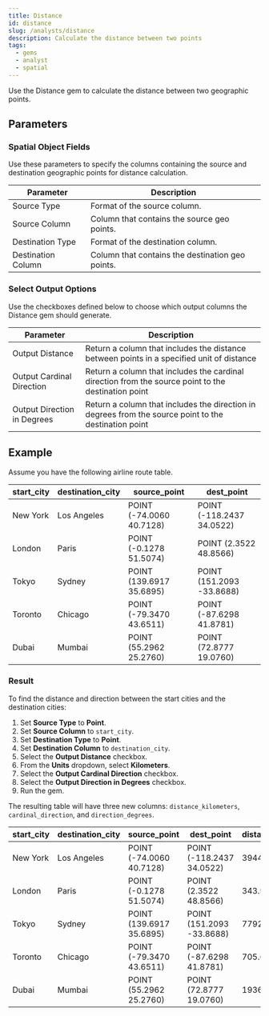 ```yaml
---
title: Distance
id: distance
slug: /analysts/distance
description: Calculate the distance between two points
tags:
  - gems
  - analyst
  - spatial
---
```


Use the Distance gem to calculate the distance between two geographic points.

## Parameters

### Spatial Object Fields

Use these parameters to specify the columns containing the source and destination geographic points for distance calculation.

| Parameter          | Description                                      |
| ------------------ | ------------------------------------------------ |
| Source Type        | Format of the source column.                     |
| Source Column      | Column that contains the source geo points.      |
| Destination Type   | Format of the destination column.                |
| Destination Column | Column that contains the destination geo points. |

### Select Output Options

Use the checkboxes defined below to choose which output columns the Distance gem should generate.

| Parameter                   | Description                                                                                           |
| --------------------------- | ----------------------------------------------------------------------------------------------------- |
| Output Distance             | Return a column that includes the distance between points in a specified unit of distance             |
| Output Cardinal Direction   | Return a column that includes the cardinal direction from the source point to the destination point   |
| Output Direction in Degrees | Return a column that includes the direction in degrees from the source point to the destination point |

## Example

Assume you have the following airline route table.

<div class="table-example">

| start_city | destination_city | source_point             | dest_point                |
| ---------- | ---------------- | ------------------------ | ------------------------- |
| New York   | Los Angeles      | POINT (-74.0060 40.7128) | POINT (-118.2437 34.0522) |
| London     | Paris            | POINT (-0.1278 51.5074)  | POINT (2.3522 48.8566)    |
| Tokyo      | Sydney           | POINT (139.6917 35.6895) | POINT (151.2093 -33.8688) |
| Toronto    | Chicago          | POINT (-79.3470 43.6511) | POINT (-87.6298 41.8781)  |
| Dubai      | Mumbai           | POINT (55.2962 25.2760)  | POINT (72.8777 19.0760)   |

</div>

### Result

To find the distance and direction between the start cities and the destination cities:

1. Set **Source Type** to **Point**.
1. Set **Source Column** to `start_city`.
1. Set **Destination Type** to **Point**.
1. Set **Destination Column** to `destination_city`.
1. Select the **Output Distance** checkbox.
1. From the **Units** dropdown, select **Kilometers**.
1. Select the **Output Cardinal Direction** checkbox.
1. Select the **Output Direction in Degrees** checkbox.
1. Run the gem.

The resulting table will have three new columns: `distance_kilometers`, `cardinal_direction`, and `direction_degrees`.

<div class="table-example">

| start_city | destination_city | source_point             | dest_point                | distance_kilometers | cardinal_direction | direction_degrees |
| ---------- | ---------------- | ------------------------ | ------------------------- | ------------------- | ------------------ | ----------------- |
| New York   | Los Angeles      | POINT (-74.0060 40.7128) | POINT (-118.2437 34.0522) | 3944.42             | W                  | 273.7             |
| London     | Paris            | POINT (-0.1278 51.5074)  | POINT (2.3522 48.8566)    | 343.92              | SE                 | 148.1             |
| Tokyo      | Sydney           | POINT (139.6917 35.6895) | POINT (151.2093 -33.8688) | 7792.96             | S                  | 169.9             |
| Toronto    | Chicago          | POINT (-79.3470 43.6511) | POINT (-87.6298 41.8781)  | 705.64              | W                  | 256.6             |
| Dubai      | Mumbai           | POINT (55.2962 25.2760)  | POINT (72.8777 19.0760)   | 1936.68             | E                  | 107.3             |

</div>
